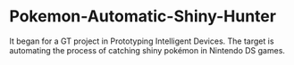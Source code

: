 # Pokemon-Automatic-Shiny-Hunter
It began for a GT project in Prototyping Intelligent Devices. The target is automating the process of catching shiny pokémon in Nintendo DS games.
